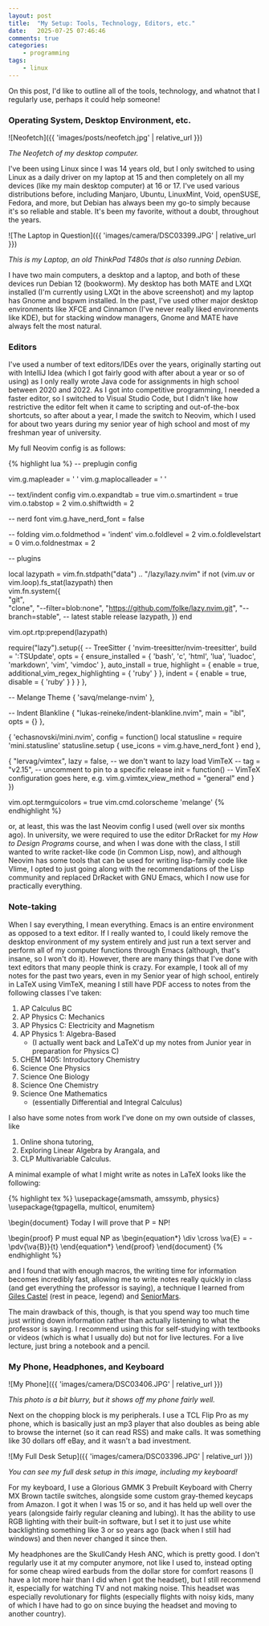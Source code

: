 ```yaml
---
layout: post
title:  "My Setup: Tools, Technology, Editors, etc."
date:   2025-07-25 07:46:46
comments: true
categories:
    - programming
tags:
    - linux
---
```


On this post, I'd like to outline all of the tools, technology, and whatnot that I regularly use, perhaps it could help someone!

### Operating System, Desktop Environment, etc.

![Neofetch]({{ 'images/posts/neofetch.jpg' | relative_url }})

*The Neofetch of my desktop computer.*

I've been using Linux since I was 14 years old, but I only switched to using Linux as a daily driver on my laptop at 15 and then completely on all my devices (like my main desktop computer) at 16 or 17. I've used various distributions before, including Manjaro, Ubuntu, LinuxMint, Void, openSUSE, Fedora, and more, but Debian has always been my go-to simply because it's so reliable and stable. It's been my favorite, without a doubt, throughout the years.

![The Laptop in Question]({{ 'images/camera/DSC03399.JPG' | relative_url }})

*This is my Laptop, an old ThinkPad T480s that is also running Debian.*

I have two main computers, a desktop and a laptop, and both of these devices run Debian 12 (bookworm). My desktop has both MATE and LXQt installed (I'm currently using LXQt in the above screenshot) and my laptop has Gnome and bspwm installed. In the past, I've used other major desktop environments like XFCE and Cinnamon (I've never really liked environments like KDE), but for stacking window managers, Gnome and MATE have always felt the most natural. 

### Editors

I've used a number of text editors/IDEs over the years, originally starting out with IntelliJ Idea (which I got fairly good with after about a year or so of using) as I only really wrote Java code for assignments in high school between 2020 and 2022. As I got into competitive programming, I needed a faster editor, so I switched to Visual Studio Code, but I didn't like how restrictive the editor felt when it came to scripting and out-of-the-box shortcuts, so after about a year, I made the switch to Neovim, which I used for about two years during my senior year of high school and most of my freshman year of university.

My full Neovim config is as follows:

{% highlight lua %}
-- preplugin config

vim.g.mapleader = ' '
vim.g.maplocalleader = ' '

-- text/indent config
vim.o.expandtab = true
vim.o.smartindent = true
vim.o.tabstop = 2
vim.o.shiftwidth = 2

-- nerd font
vim.g.have_nerd_font = false

-- folding
vim.o.foldmethod = 'indent'
vim.o.foldlevel = 2
vim.o.foldlevelstart = 0
vim.o.foldnestmax = 2

-- plugins

local lazypath = vim.fn.stdpath("data") .. "/lazy/lazy.nvim"
if not (vim.uv or vim.loop).fs_stat(lazypath) then                                                     
  vim.fn.system({                                                                                      
    "git",                                                                                             
    "clone",
    "--filter=blob:none",
    "https://github.com/folke/lazy.nvim.git",
    "--branch=stable", -- latest stable release
    lazypath,
  })
end

vim.opt.rtp:prepend(lazypath)

require("lazy").setup({
  -- TreeSitter
  {
    'nvim-treesitter/nvim-treesitter',
    build = ':TSUpdate',
    opts = {
      ensure_installed = { 'bash', 'c', 'html', 'lua', 'luadoc', 'markdown', 'vim', 'vimdoc' },
      auto_install = true,
      highlight = {
        enable = true,
              additional_vim_regex_highlighting = { 'ruby' }
      },
      indent = { enable = true, disable = { 'ruby' } }
    }
  },

  -- Melange Theme
  { 'savq/melange-nvim' },

  -- Indent Blankline
  { "lukas-reineke/indent-blankline.nvim", main = "ibl", opts = {} },

  {
    'echasnovski/mini.nvim',
    config = function()
      local statusline = require 'mini.statusline'
      statusline.setup { use_icons = vim.g.have_nerd_font }
    end
  },

  {
    "lervag/vimtex",
    lazy = false,     -- we don't want to lazy load VimTeX
    -- tag = "v2.15", -- uncomment to pin to a specific release
    init = function()
      -- VimTeX configuration goes here, e.g.
      vim.g.vimtex_view_method = "general"
    end
  } 
})

vim.opt.termguicolors = true
vim.cmd.colorscheme 'melange'
{% endhighlight %}

or, at least, this was the last Neovim config I used (well over six months ago). In university, we were required to use the editor DrRacket for my *How to Design Programs* course, and when I was done with the class, I still wanted to write racket-like code (in Common Lisp, now), and although Neovim has some tools that can be used for writing lisp-family code like Vlime, I opted to just going along with the recommendations of the Lisp community and replaced DrRacket with GNU Emacs, which I now use for practically everything.

### Note-taking

When I say everything, I mean everything. Emacs is an entire environment as opposed to a text editor. If I really wanted to, I could likely remove the desktop environment of my system entirely and just run a text server and perform all of my computer functions through Emacs (although, that's insane, so I won't do it). However, there are many things that I've done with text editors that many people think is crazy. For example, I took all of my notes for the past two years, even in my Senior year of high school, entirely in LaTeX using VimTeX, meaning I still have PDF access to notes from the following classes I've taken:

1. AP Calculus BC
2. AP Physics C: Mechanics
3. AP Physics C: Electricity and Magnetism
4. AP Physics 1: Algebra-Based
   - (I actually went back and LaTeX'd up my notes from Junior year in preparation for Physics C)
5. CHEM 1405: Introductory Chemistry
6. Science One Physics
7. Science One Biology
8. Science One Chemistry
9. Science One Mathematics 
   - (essentially Differential and Integral Calculus)

I also have some notes from work I've done on my own outside of classes, like

1. Online shona tutoring,
2. Exploring Linear Algebra by Arangala, and
3. CLP Multivariable Calculus.

A minimal example of what I might write as notes in LaTeX looks like the following:

{% highlight tex %}
\usepackage{amsmath, amssymb, physics}
\usepackage{tgpagella, multicol, enumitem}

\begin{document}
Today I will prove that P = NP!

\begin{proof}
P must equal NP as
\begin{equation*}
\div \cross \va{E} = -\pdv{\va{B}}{t}
\end{equation*}
\end{proof}
\end{document}
{% endhighlight %}

and I found that with enough macros, the writing time for information becomes incredibly fast, allowing me to write notes really quickly in class (and get everything the professor is saying), a technique I learned from [Giles Castel](https://castel.dev/post/lecture-notes-1/) (rest in peace, legend) and [SeniorMars](https://youtu.be/DOtM1mrWjUo?si=PiRADPib3Z_mTNxI). 

The main drawback of this, though, is that you spend way too much time just writing down information rather than actually listening to what the professor is saying. I recommend using this for self-studying with textbooks or videos (which is what I usually do) but not for live lectures. For a live lecture, just bring a notebook and a pencil.

### My Phone, Headphones, and Keyboard

![My Phone]({{ 'images/camera/DSC03406.JPG' | relative_url }})

*This photo is a bit blurry, but it shows off my phone fairly well.*

Next on the chopping block is my peripherals. I use a TCL Flip Pro as my phone, which is basically just an mp3 player that also doubles as being able to browse the internet (so it can read RSS) and make calls. It was something like 30 dollars off eBay, and it wasn't a bad investment. 

![My Full Desk Setup]({{ 'images/camera/DSC03396.JPG' | relative_url }})

*You can see my full desk setup in this image, including my keyboard!*

For my keyboard, I use a Glorious GMMK 3 Prebuilt Keyboard with Cherry MX Brown tactile switches, alongside some custom gray-themed keycaps from Amazon. I got it when I was 15 or so, and it has held up well over the years (alongside fairly regular cleaning and lubing). It has the ability to use RGB lighting with their built-in software, but I set it to just use white backlighting something like 3 or so years ago (back when I still had windows) and then never changed it since then.

My headphones are the SkullCandy Hesh ANC, which is pretty good. I don't regularly use it at my computer anymore, not like I used to, instead opting for some cheap wired earbuds from the dollar store for comfort reasons (I have a lot more hair than I did when I got the headset), but I still recommend it, especially for watching TV and not making noise. This headset was especially revolutionary for flights (especially flights with noisy kids, many of which I have had to go on since buying the headset and moving to another country).
